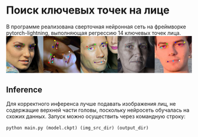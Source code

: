 # Поиск ключевых точек на лице
В программе реализована сверточная нейронная сеть на фреймворке pytorch-lightning, выполняющая регрессию 14 ключевых точек лица.
![example_collage.png](https://github.com/dmitrylala/cv_msu/blob/main/face_detection/example_collage.png)

## Inference
Для корректного инференса лучше подавать изображения лиц, не содержащие верхней части головы, поскольку нейросеть обучалась на схожих данных.
Запуск можно осуществить через командную строку:
~~~
python main.py (model.ckpt) (img_src_dir) (output_dir)
~~~
